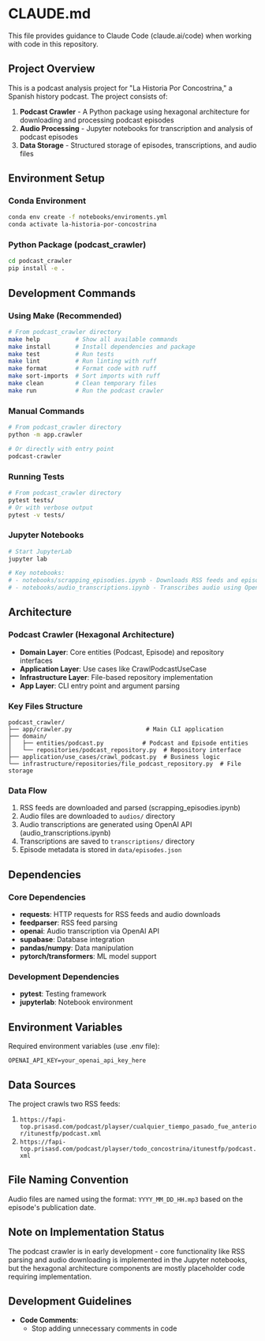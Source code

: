 # CLAUDE.md

This file provides guidance to Claude Code (claude.ai/code) when working with code in this repository.

## Project Overview

This is a podcast analysis project for "La Historia Por Concostrina," a Spanish history podcast. The project consists of:

1. **Podcast Crawler** - A Python package using hexagonal architecture for downloading and processing podcast episodes
2. **Audio Processing** - Jupyter notebooks for transcription and analysis of podcast episodes
3. **Data Storage** - Structured storage of episodes, transcriptions, and audio files

## Environment Setup

### Conda Environment
```bash
conda env create -f notebooks/enviroments.yml
conda activate la-historia-por-concostrina
```

### Python Package (podcast_crawler)
```bash
cd podcast_crawler
pip install -e .
```

## Development Commands

### Using Make (Recommended)
```bash
# From podcast_crawler directory
make help          # Show all available commands
make install       # Install dependencies and package
make test          # Run tests
make lint          # Run linting with ruff
make format        # Format code with ruff
make sort-imports  # Sort imports with ruff
make clean         # Clean temporary files
make run           # Run the podcast crawler
```

### Manual Commands
```bash
# From podcast_crawler directory
python -m app.crawler

# Or directly with entry point
podcast-crawler
```

### Running Tests
```bash
# From podcast_crawler directory
pytest tests/
# Or with verbose output
pytest -v tests/
```

### Jupyter Notebooks
```bash
# Start JupyterLab
jupyter lab

# Key notebooks:
# - notebooks/scrapping_episodies.ipynb - Downloads RSS feeds and episode metadata
# - notebooks/audio_transcriptions.ipynb - Transcribes audio using OpenAI API
```

## Architecture

### Podcast Crawler (Hexagonal Architecture)
- **Domain Layer**: Core entities (Podcast, Episode) and repository interfaces
- **Application Layer**: Use cases like CrawlPodcastUseCase
- **Infrastructure Layer**: File-based repository implementation
- **App Layer**: CLI entry point and argument parsing

### Key Files Structure
```
podcast_crawler/
├── app/crawler.py                     # Main CLI application
├── domain/
│   ├── entities/podcast.py           # Podcast and Episode entities
│   └── repositories/podcast_repository.py  # Repository interface
├── application/use_cases/crawl_podcast.py  # Business logic
└── infrastructure/repositories/file_podcast_repository.py  # File storage
```

### Data Flow
1. RSS feeds are downloaded and parsed (scrapping_episodies.ipynb)
2. Audio files are downloaded to `audios/` directory
3. Audio transcriptions are generated using OpenAI API (audio_transcriptions.ipynb)
4. Transcriptions are saved to `transcriptions/` directory
5. Episode metadata is stored in `data/episodes.json`

## Dependencies

### Core Dependencies
- **requests**: HTTP requests for RSS feeds and audio downloads
- **feedparser**: RSS feed parsing
- **openai**: Audio transcription via OpenAI API
- **supabase**: Database integration
- **pandas/numpy**: Data manipulation
- **pytorch/transformers**: ML model support

### Development Dependencies
- **pytest**: Testing framework
- **jupyterlab**: Notebook environment

## Environment Variables

Required environment variables (use .env file):
```
OPENAI_API_KEY=your_openai_api_key_here
```

## Data Sources

The project crawls two RSS feeds:
1. `https://fapi-top.prisasd.com/podcast/playser/cualquier_tiempo_pasado_fue_anterior/itunestfp/podcast.xml`
2. `https://fapi-top.prisasd.com/podcast/playser/todo_concostrina/itunestfp/podcast.xml`

## File Naming Convention

Audio files are named using the format: `YYYY_MM_DD_HH.mp3` based on the episode's publication date.

## Note on Implementation Status

The podcast crawler is in early development - core functionality like RSS parsing and audio downloading is implemented in the Jupyter notebooks, but the hexagonal architecture components are mostly placeholder code requiring implementation.

## Development Guidelines

- **Code Comments**: 
  - Stop adding unnecessary comments in code